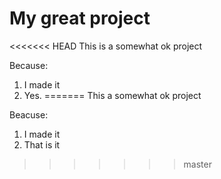 # My great project
<<<<<<< HEAD
This is a somewhat ok project

Because:
1. I made it
2. Yes.
=======
This a somewhat ok project

Beacuse:
1. I made it
1. That is it
>>>>>>> master

